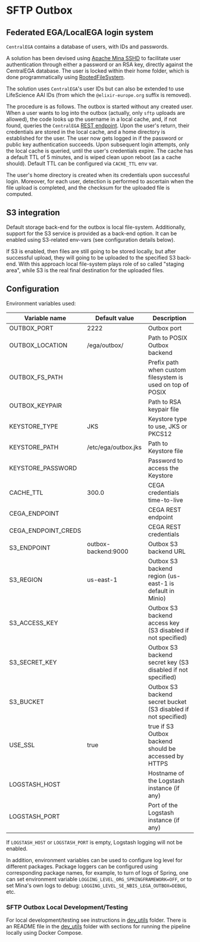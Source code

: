 # SFTP Outbox

## Federated EGA/LocalEGA login system

`CentralEGA` contains a database of users, with IDs and passwords.

A solution has been devised using [Apache Mina SSHD](https://mina.apache.org/sshd-project/) to facilitate user authentication through either a password or an RSA key, directly against the CentralEGA database. The user is locked within their home folder, which is done programmatically using 
[RootedFileSystem](https://github.com/apache/mina-sshd/blob/master/sshd-core/src/main/java/org/apache/sshd/common/file/root/RootedFileSystem.java).

The solution uses `CentralEGA`'s user IDs but can also be extended to
use LifeScience AAI IDs (from which the ``@elixir-europe.org`` suffix is removed).

The procedure is as follows. The outbox is started without any created
user. When a user wants to log into the outbox (actually, only ``sftp``
uploads are allowed), the code looks up the username in a local
cache, and, if not found, queries the `CentralEGA` [REST endpoint](https://nss.ega-archive.org/spec/). Upon the user's return, their credentials are stored in the local cache, and a home directory is established for the user. The user now gets logged in if the password
or public key authentication succeeds. Upon subsequent login attempts,
only the local cache is queried, until the user's credentials
expire. The cache has a default TTL of 5 minutes, and is wiped clean
upon reboot (as a cache should). Default TTL can be configured via ``CACHE_TTL`` env var.

The user's home directory is created when its credentials upon successful login.
Moreover, for each user, detection is performed to ascertain when the file upload is completed, and the checksum for the uploaded file is computed.

## S3 integration

Default storage back-end for the outbox is local file-system. Additionally, support for the S3 service is provided as a back-end option. It can be 
enabled using S3-related env-vars (see configuration details below).

If S3 is enabled, then files are still going to be stored locally, but after successful upload, they will going to be 
uploaded to the specified S3 back-end. With this approach local file-system plays role of so called "staging area", 
while S3 is the real final destination for the uploaded files.

## Configuration

Environment variables used:


| Variable name       | Default value       | Description                                                    |
|---------------------|---------------------|----------------------------------------------------------------|
| OUTBOX_PORT         | 2222                | Outbox port                                                    |
| OUTBOX_LOCATION     | /ega/outbox/        | Path to POSIX Outbox backend                                   |
| OUTBOX_FS_PATH      |                     | Prefix path when custom filesystem is used on top of POSIX     |
| OUTBOX_KEYPAIR      |                     | Path to RSA keypair file                                       |
| KEYSTORE_TYPE       | JKS                 | Keystore type to use, JKS or PKCS12                            |
| KEYSTORE_PATH       | /etc/ega/outbox.jks | Path to Keystore file                                          |
| KEYSTORE_PASSWORD   |                     | Password to access the Keystore                                |
| CACHE_TTL           | 300.0               | CEGA credentials time-to-live                                  |
| CEGA_ENDPOINT       |                     | CEGA REST endpoint                                             |
| CEGA_ENDPOINT_CREDS |                     | CEGA REST credentials                                          |
| S3_ENDPOINT         | outbox-backend:9000 | Outbox S3 backend URL                                          |
| S3_REGION           | us-east-1           | Outbox S3 backend region (us-east-1 is default in Minio)       |
| S3_ACCESS_KEY       |                     | Outbox S3 backend access key (S3 disabled if not specified)    |
| S3_SECRET_KEY       |                     | Outbox S3 backend secret key (S3 disabled if not specified)    |
| S3_BUCKET           |                     | Outbox S3 backend secret bucket (S3 disabled if not specified) |
| USE_SSL             | true                | true if S3 Outbox backend should be accessed by HTTPS          |
| LOGSTASH_HOST       |                     | Hostname of the Logstash instance (if any)                     |
| LOGSTASH_PORT       |                     | Port of the Logstash instance (if any)                         |

If `LOGSTASH_HOST` or `LOGSTASH_PORT` is empty, Logstash logging will not be enabled.

In addition, environment variables can be used to configure log level for different packages. Package loggers can be configured using corresponding package names, for example, to turn of logs of Spring, one can set environment variable `LOGGING_LEVEL_ORG_SPRINGFRAMEWORK=OFF`, or to set Mina's own logs to debug: `LOGGING_LEVEL_SE_NBIS_LEGA_OUTBOX=DEBUG`, etc.

### SFTP Outbox Local Development/Testing

For local development/testing see instructions in [dev_utils](https://github.com/neicnordic/sensitive-data-archive/tree/main/sda-sftp-outbox/dev_utils) folder.
There is an README file in the [dev_utils](https://github.com/neicnordic/sensitive-data-archive/tree/main/sda-sftp-outbox/dev_utils) folder with sections for running the pipeline locally using Docker Compose.